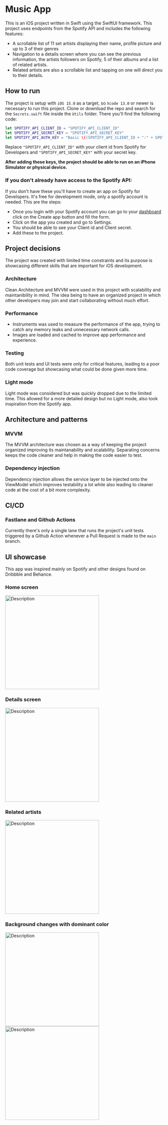 # Music App
This is an iOS project written in Swift using the SwiftUI framework. This project uses endpoints from the Spotify API and includes the following features:
- A scrollable list of 11 set artists displaying their name, profile picture and up to 3 of their genres
- Navigation to a details screen where you can see the previous information, the artists followers on Spotify, 5 of their albums and a list of related artists.
- Related artists are also a scrollable list and tapping on one will direct you to their details.

## How to run
The project is setup with `iOS 15.0` as a target, so `Xcode 13.0` or newer is necessary to run this project. 
Clone or download the repo and search for the `Secrets.swift` file inside the `Utils` folder. There you'll find the following code:
``` swift
let SPOTIFY_API_CLIENT_ID = "SPOTIFY_API_CLIENT_ID"
let SPOTIFY_API_SECRET_KEY = "SPOTIFY_API_SECRET_KEY"
let SPOTIFY_API_AUTH_KEY = "Basic \((SPOTIFY_API_CLIENT_ID + ":" + SPOTIFY_API_SECRET_KEY).data(using: .utf8)!.base64EncodedString())"
```
Replace `"SPOTIFY_API_CLIENT_ID"` with your client id from Spotify for Developers and `"SPOTIFY_API_SECRET_KEY"` with your secret key.

**After adding these keys, the project should be able to run on an iPhone Simulator or physical device.**

### If you don't already have access to the Spotify API:
If you don't have these you'll have to create an app on Spotify for Developers. It's free for development mode, only a spotify account is needed. This are the steps:
- Once you login with your Spotify account you can go to your [dashboard](https://developer.spotify.com/dashboard) click on the Create app button and fill the form.
- Click on the app you created and go to Settings.
- You should be able to see your Client id and Client secret.
- Add these to the project.

## Project decisions
The project was created with limited time constraints and its purpose is showcasing different skills that are important for iOS development.
### Architecture
Clean Architecture and MVVM were used in this project with scalability and maintanibility in mind. The idea being to have an organized project in which other developers may join and start collaborating without much effort.
### Performance
- Instruments was used to measure the performance of the app, trying to catch any memory leaks and unnecessary network calls.
- Images are loaded and cached to improve app performance and experience.
### Testing
Both unit tests and UI tests were only for critical features, leading to a poor code coverage but showcasing what could be done given more time.
### Light mode
Light mode was considered but was quickly dropped due to the limited time. This allowed for a more detailed design but no Light mode, also took inspiration from the Spotify app.

## Architecture and patterns
### MVVM
The MVVM architecture was chosen as a way of keeping the project organized improving its maintanability and scalability. 
Separating concerns keeps the code cleaner and help in making the code easier to test.

### Dependency injection
Dependency injection allows the service layer to be injected onto the ViewModel which improves testability a lot while also leading to cleaner code at the cost of a bit more complexity.

## CI/CD
### Fastlane and Github Actions
Currently there's only a single lane that runs the project's unit tests triggered by a Github Action whenever a Pull Request is made to the `main` branch.

## UI showcase
This app was inspired mainly on Spotify and other designs found on Dribbble and Behance.
### Home screen
<img src="https://github.com/user-attachments/assets/757722f0-ace5-46d9-97d3-614c1976310a" alt="Description" width="300">

### Details screen
<img src="https://github.com/user-attachments/assets/67c3a34d-e3f8-4b91-90eb-0fe291d534c7" alt="Description" width="300">

### Related artists
<img src="https://github.com/user-attachments/assets/a0c7c5bb-0bcc-4c5d-8bae-9c1a67a05670" alt="Description" width="300">

### Background changes with dominant color
<img src="https://github.com/user-attachments/assets/2b0cf4ea-3be2-4e59-ada3-c09f41a0be4f" alt="Description" width="300">
<img src="https://github.com/user-attachments/assets/f79cb378-5f0e-407f-99ee-6372f452fea0" alt="Description" width="300">
